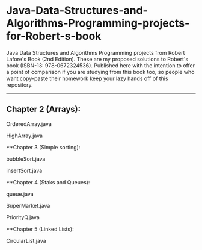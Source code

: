 # Java-Data-Structures-and-Algorithms-Programming-projects-for-Robert-s-book
Java Data Structures and Algorithms Programming projects from Robert Lafore's Book (2nd Edition). These are my proposed solutions to Robert's book (ISBN-13: 978-0672324536). Published here with the intention to offer a point of comparison if you are studying from this book too, so people who want copy-paste their homework keep your lazy hands off of this repository.
*****************************************************************************************************************************************

## Chapter 2 (Arrays):

OrderedArray.java

HighArray.java

**Chapter 3 (Simple sorting):

bubbleSort.java

insertSort.java

**Chapter 4 (Staks and Queues):

queue.java

SuperMarket.java

PriorityQ.java


**Chapter 5 (Linked Lists):

CircularList.java
